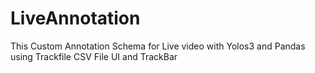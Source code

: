 # LiveAnnotation
This Custom Annotation Schema for Live video with Yolos3 and Pandas using Trackfile CSV File UI and TrackBar
